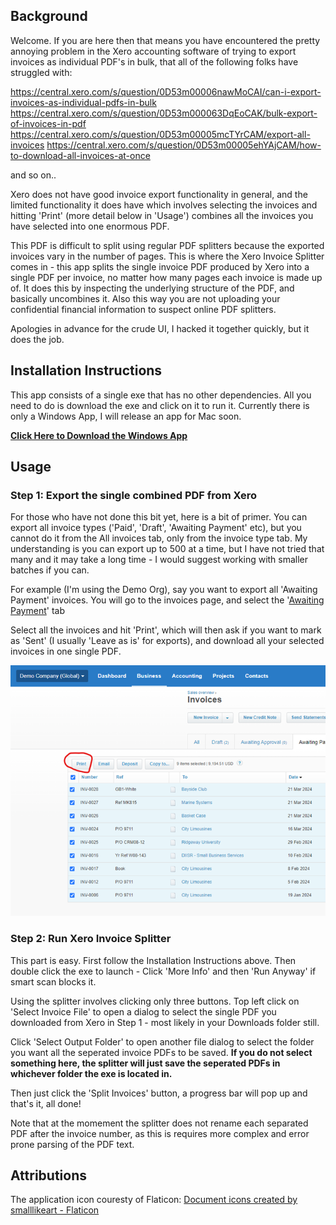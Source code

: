 ## Background

Welcome. If you are here then that means you have encountered the pretty annoying problem in the Xero accounting software of trying to export invoices as individual PDF's in bulk, that all of the following folks have struggled with:

<https://central.xero.com/s/question/0D53m00006nawMoCAI/can-i-export-invoices-as-individual-pdfs-in-bulk>
<https://central.xero.com/s/question/0D53m000063DqEoCAK/bulk-export-of-invoices-in-pdf>
<https://central.xero.com/s/question/0D53m00005mcTYrCAM/export-all-invoices>
<https://central.xero.com/s/question/0D53m00005ehYAjCAM/how-to-download-all-invoices-at-once>

and so on..

Xero does not have good invoice export functionality in general, and the limited functionality it does have which involves selecting the invoices and hitting 'Print' (more detail below in 'Usage') combines all the invoices you have selected into one enormous PDF.

This PDF is difficult to split using regular PDF splitters because the exported invoices vary in the number of pages. This is where the Xero Invoice Splitter comes in - this app splits the single invoice PDF produced by Xero into a single PDF per invoice, no matter how many pages each invoice is made up of. It does this by inspecting the underlying structure of the PDF, and basically uncombines it. Also this way you are not uploading your confidential financial information to suspect online PDF splitters.

Apologies in advance for the crude UI, I hacked it together quickly, but it does the job.

## Installation Instructions
This app consists of a single exe that has no other dependencies. All you need to do is download the exe and click on it to run it. Currently there is only a Windows App, I will release an app for Mac soon.


[**Click Here to Download the Windows App**](https://github.com/trickydickie/xero-invoice-splitter/releases/download/v1.0.0/XeroInvoiceSplitter64.exe)


## Usage

### Step 1: Export the single combined PDF from Xero
For those who have not done this bit yet, here is a bit of primer. You can export all invoice types ('Paid', 'Draft', 'Awaiting Payment' etc), but you cannot do it from the All invoices tab, only from the invoice type tab. My understanding is you can export up to 500 at a time, but I have not tried that many and it may take a long time - I would suggest working with smaller batches if you can.

For example (I'm using the Demo Org), say you want to export all 'Awaiting Payment' invoices. You will go to the invoices page, and select the '[Awaiting Payment](https://go.xero.com/AccountsReceivable/Search.aspx?invoiceStatus=INVOICESTATUS/AUTHORISED)' tab

Select all the invoices and hit 'Print', which will then ask if you want to mark as 'Sent' (I usually 'Leave as is' for exports), and download all your selected invoices in one single PDF.

![Xero Download Image](docs/xero-download.png)
### Step 2: Run Xero Invoice Splitter
This part is easy. First follow the Installation Instructions above. Then double click the exe to launch - Click 'More Info' and then 'Run Anyway' if smart scan blocks it. 

Using the splitter involves clicking only three buttons. Top left click on 'Select Invoice File' to open a dialog to select the single PDF you downloaded from Xero in Step 1 - most likely in your Downloads folder still.

Click 'Select Output Folder' to open another file dialog to select the folder you want all the seperated invoice PDFs to be saved. **If you do not select something here, the splitter will just save the seperated PDFs in whichever folder the exe is located in.**

Then just click the 'Split Invoices' button, a progress bar will pop up and that's it, all done! 

Note that at the momement the splitter does not rename each separated PDF after the invoice number, as this is requires more complex and error prone parsing of the PDF text.

## Attributions 
The application icon couresty of Flaticon: <a href="https://www.flaticon.com/free-icons/document" title="document icons">Document icons created by smalllikeart - Flaticon</a>